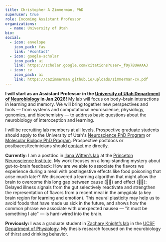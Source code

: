```yaml
---
title: Christopher A Zimmerman, PhD
superuser: true
role: Incoming Assistant Professor
organizations:
  - name: University of Utah
bio:
social:
  - icon: envelope
    icon_pack: fas
    link: '#contact'
  - icon: google-scholar
    icon_pack: ai
    link: https://scholar.google.com/citations?user=_f0y7BUAAAAJ
  - icon: cv
    icon_pack: ai
    link: https://cazimmerman.github.io/uploads/zimmerman-cv.pdf
---
```


<strong>I will start as an Assistant Professor in the <a href='https://medicine.utah.edu/neurobiology/' target='_blank'>University of Utah Department of Neurobiology</a> in Jan 2026!</strong> My lab will focus on body–brain interactions in learning and memory. We will bring together new perspectives and tools — from systems and computational neuroscience, physiology, genomics, and biochemistry — to address basic questions about the neurobiology of interoception and learning.

I will be recruiting lab members at all levels. Prospective graduate students should apply to the University of Utah's <a href='https://neuroscience.med.utah.edu/' target='_blank'>Neuroscience PhD Program</a> or <a href='https://bioscience.utah.edu/molecular_biology/' target='_blank'>Molecular Biology PhD Program</a>. Prospective postdocs or postbaccs/technicians should <a href='https://cazimmerman.github.io/#contact' target='_self'>contact</a> me directly.

<strong>Currently:</strong> I am a postdoc in <a href='https://www.wittenlab.org/' target='_blank'>Ilana Witten’s lab</a> at the <a href='https://pni.princeton.edu/' target='_blank'>Princeton Neuroscience Institute</a>. My work focuses on a long-standing mystery about gut-to-brain feedback: How are we able to associate the flavors we experience during a meal with postingestive effects like food poisoning that arise much later? We discovered a learning algorithm that might allow the brain to overcome this long gap between cause (🥘🍲) and effect (🤢🤮): Delayed illness signals from the gut selectively reactivate and strengthen the representation of flavors from a recent meal in the amygdala (a key brain region for learning and emotion). This neural plasticity may help us to avoid foods that have made us sick in the future, and shows how the common phrase we associate with unexpected nausea — "it must be something I ate" — is hard-wired into the brain.

<strong>Previously:</strong> I was a graduate student in <a href='https://knightlab.ucsf.edu/' target='_blank'>Zachary Knight’s lab</a> in the <a href='https://physiology.ucsf.edu/' target='_blank'>UCSF Department of Physiology</a>. My thesis research focused on the neurobiology of thirst and drinking behavior.